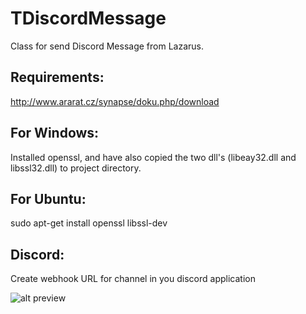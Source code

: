 # TDiscordMessage
Class for send Discord Message from Lazarus.

## Requirements:
http://www.ararat.cz/synapse/doku.php/download


## For Windows:
Installed openssl, and have also copied the two dll's (libeay32.dll and libssl32.dll) to project directory.

## For Ubuntu:
sudo apt-get install openssl libssl-dev


## Discord:

Create webhook URL for channel in you discord application

![alt preview](https://github.com/seryal/TDiscordMessage/blob/master/screen.png)

